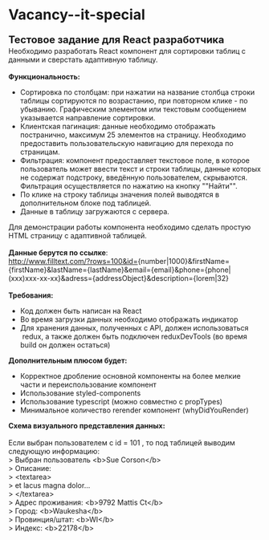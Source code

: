 # Vacancy--it-special
<div>
   <div>
      <div><span style="font-size:20px;line-height:28px"><strong>Тестовое задание для React разработчика</strong></span></div>
      <div>Необходимо разработать React компонент для сортировки таблиц с данными и сверстать адаптивную таблицу.</div>
      <div>&nbsp;</div>
      <div><strong>Функциональность:</strong></div>
      <ul>
         <li>Сортировка по столбцам: при нажатии на название столбца строки таблицы сортируются по возрастанию, при повторном клике - по убыванию. Графическим элементом или текстовым сообщением указывается направление сортировки.</li>
         <li>Клиентская пагинация: данные необходимо отображать постранично, максимум 25 элементов на страницу. Необходимо предоставить пользовательскую навигацию для перехода по страницам.</li>
         <li>Фильтрация: компонент предоставляет текстовое поле, в которое пользователь может ввести текст и строки таблицы, данные которых не содержат подстроку, введённую пользователем, скрываются. Фильтрация осуществляется по нажатию на кнопку ""Найти"".</li>
         <li>По клике на строку таблицы значения полей выводятся в дополнительном блоке под таблицей.</li>
         <li>Данные в таблицу загружаются с сервера.</li>
      </ul>
      <div>Для демонстрации работы компонента необходимо сделать простую HTML страницу с адаптивной таблицей.</div>
      <div>&nbsp;</div>
      <div><strong>Данные берутся по ссылке</strong>:</div>
      <div><a href="http://www.filltext.com/?rows=100&amp;id=" rel="noopener noreferrer" target="_blank" data-saferedirecturl="https://www.google.com/url?q=http://www.filltext.com/?rows%3D100%26id%3D&amp;source=gmail&amp;ust=1610395726358000&amp;usg=AFQjCNGXCWs8M8RfgkBu_hLGlb8EZ23LMg">http://www.filltext.com/?rows=<wbr>100&amp;id=</a>{number|1000}&amp;<wbr>firstName={firstName}&amp;<wbr>lastName={lastName}&amp;email={<wbr>email}&amp;phone={phone|(xxx)xxx-<wbr>xx-xx}&amp;adress={addressObject}&amp;<wbr>description={lorem|32}</div>
      <div>&nbsp;</div>
      <div><strong>Требования:</strong></div>
      <ul>
         <li>Код должен быть написан на React &nbsp; &nbsp;</li>
         <li>Во время загрузки данных необходимо отображать индикатор</li>
         <li>Для хранения данных, полученных с API, должен использоваться &nbsp;redux, а также должен быть подключен reduxDevTools (во время build он должен остаться)</li>
      </ul>
      <div><strong>Дополнительным плюсом будет:</strong></div>
      <ul>
         <li>Корректное дробление основной компоненты на более мелкие части и переиспользование компонент</li>
         <li>Использование styled-components</li>
         <li>Использование typescript (можно совместно с propTypes)</li>
         <li>Минимальное количество rerender компонент (whyDidYouRender)</li>
      </ul>
      <div><strong>Схема визуального представления данных:</strong></div>
      <div>&nbsp;</div>
      <div>Если выбран пользователем с id = 101 , то под таблицей выводим следующую информацию:</div>
      <div>&gt; Выбран пользователь &lt;b&gt;Sue Corson&lt;/b&gt;</div>
      <div>&gt; Описание:</div>
      <div>&gt; &lt;textarea&gt;</div>
      <div>&gt; et lacus magna dolor...</div>
      <div>&gt; &lt;/textarea&gt;</div>
      <div>&gt; Адрес проживания: &lt;b&gt;9792 Mattis Ct&lt;/b&gt;</div>
      <div>&gt; Город: &lt;b&gt;Waukesha&lt;/b&gt;</div>
      <div>&gt; Провинция/штат: &lt;b&gt;WI&lt;/b&gt;</div>
      <div>&gt; Индекс: &lt;b&gt;22178&lt;/b&gt;</div>
      <div>&nbsp;</div>
   </div>
</div>
